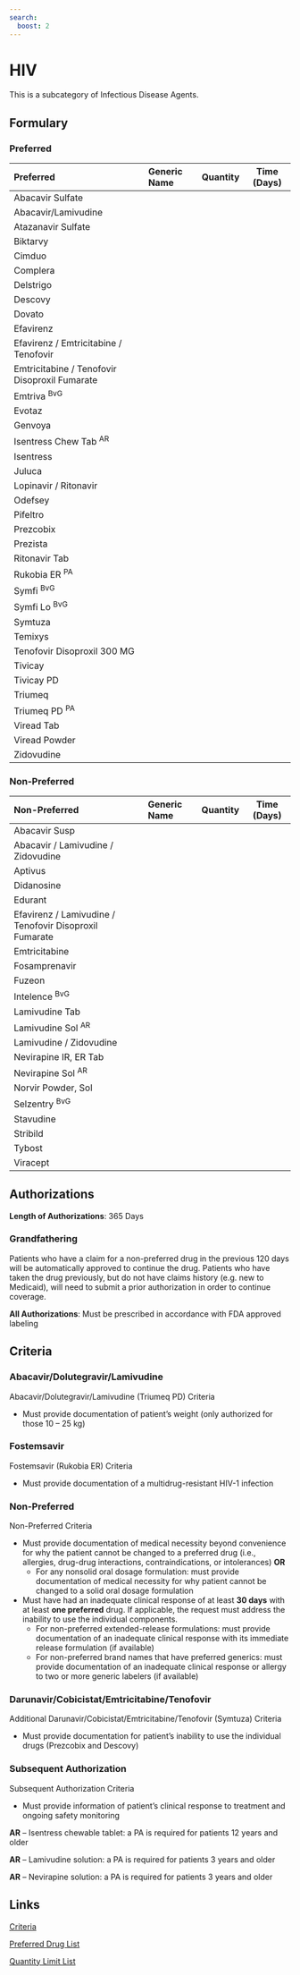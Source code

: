 ```yaml
---
search:
  boost: 2 
---
```


# HIV

This is a subcategory of Infectious Disease Agents.

## Formulary

### Preferred

| Preferred                                     | Generic Name | Quantity | Time (Days) |
| :-------------------------------------------- | :----------- | :------: | :---------: |
| Abacavir Sulfate                              |              |          |             |
| Abacavir/Lamivudine                           |              |          |             |
| Atazanavir Sulfate                            |              |          |             |
| Biktarvy                                      |              |          |             |
| Cimduo                                        |              |          |             |
| Complera                                      |              |          |             |
| Delstrigo                                     |              |          |             |
| Descovy                                       |              |          |             |
| Dovato                                        |              |          |             |
| Efavirenz                                     |              |          |             |
| Efavirenz / Emtricitabine / Tenofovir         |              |          |             |
| Emtricitabine / Tenofovir Disoproxil Fumarate |              |          |             |
| Emtriva <sup>BvG</sup>                        |              |          |             |
| Evotaz                                        |              |          |             |
| Genvoya                                       |              |          |             |
| Isentress Chew Tab <sup>AR</sup>              |              |          |             |
| Isentress                                     |              |          |             |
| Juluca                                        |              |          |             |
| Lopinavir / Ritonavir                         |              |          |             |
| Odefsey                                       |              |          |             |
| Pifeltro                                      |              |          |             |
| Prezcobix                                     |              |          |             |
| Prezista                                      |              |          |             |
| Ritonavir Tab                                 |              |          |             |
| Rukobia ER <sup>PA</sup>                      |              |          |             |
| Symfi <sup>BvG</sup>                          |              |          |             |
| Symfi Lo <sup>BvG</sup>                       |              |          |             |
| Symtuza                                       |              |          |             |
| Temixys                                       |              |          |             |
| Tenofovir Disoproxil 300 MG                   |              |          |             |
| Tivicay                                       |              |          |             |
| Tivicay PD                                    |              |          |             |
| Triumeq                                       |              |          |             |
| Triumeq PD <sup>PA</sup>                      |              |          |             |
| Viread Tab                                    |              |          |             |
| Viread Powder                                 |              |          |             |
| Zidovudine                                    |              |          |             |

### Non-Preferred

| Non-Preferred                                          | Generic Name | Quantity | Time (Days) |
| :----------------------------------------------------- | :----------- | :------: | :---------: |
| Abacavir Susp                                          |              |          |             |
| Abacavir / Lamivudine / Zidovudine                     |              |          |             |
| Aptivus                                                |              |          |             |
| Didanosine                                             |              |          |             |
| Edurant                                                |              |          |             |
| Efavirenz / Lamivudine / Tenofovir Disoproxil Fumarate |              |          |             |
| Emtricitabine                                          |              |          |             |
| Fosamprenavir                                          |              |          |             |
| Fuzeon                                                 |              |          |             |
| Intelence <sup>BvG</sup>                               |              |          |             |
| Lamivudine Tab                                         |              |          |             |
| Lamivudine Sol <sup>AR</sup>                           |              |          |             |
| Lamivudine / Zidovudine                                |              |          |             |
| Nevirapine IR, ER Tab                                  |              |          |             |
| Nevirapine Sol <sup>AR</sup>                           |              |          |             |
| Norvir Powder, Sol                                     |              |          |             |
| Selzentry <sup>BvG</sup>                               |              |          |             |
| Stavudine                                              |              |          |             |
| Stribild                                               |              |          |             |
| Tybost                                                 |              |          |             |
| Viracept                                               |              |          |             |

## Authorizations

**Length of Authorizations**: 365 Days

### Grandfathering

Patients who have a claim for a non-preferred drug in the previous 120 days will be automatically approved to continue the drug. Patients who have taken the drug previously, but do not have claims history (e.g. new to Medicaid), will need to submit a prior authorization in order to continue coverage.

**All Authorizations**: Must be prescribed in accordance with FDA approved labeling

## Criteria

### Abacavir/Dolutegravir/Lamivudine

Abacavir/Dolutegravir/Lamivudine (Triumeq PD) Criteria

-   Must provide documentation of patient’s weight (only authorized for those 10 – 25 kg)

### Fostemsavir

Fostemsavir (Rukobia ER) Criteria

-   Must provide documentation of a multidrug-resistant HIV-1 infection

### Non-Preferred

Non-Preferred Criteria

-   Must provide documentation of medical necessity beyond convenience for why the patient cannot be changed to a preferred drug (i.e., allergies, drug-drug interactions, contraindications, or intolerances) **OR**
    -   For any nonsolid oral dosage formulation: must provide documentation of medical necessity for why patient cannot be changed to a solid oral dosage formulation
-   Must have had an inadequate clinical response of at least **30 days** with at least **one preferred** drug. If applicable, the request must address the inability to use the individual components.
    -   For non-preferred extended-release formulations: must provide documentation of an inadequate clinical response with its immediate release formulation (if available)
    -   For non-preferred brand names that have preferred generics: must provide documentation of an inadequate clinical response or allergy to two or more generic labelers (if available)

### Darunavir/Cobicistat/Emtricitabine/Tenofovir

Additional Darunavir/Cobicistat/Emtricitabine/Tenofovir (Symtuza) Criteria

-   Must provide documentation for patient’s inability to use the individual drugs (Prezcobix and Descovy)

### Subsequent Authorization

Subsequent Authorization Criteria

-   Must provide information of patient’s clinical response to treatment and ongoing safety monitoring

**AR** – Isentress chewable tablet: a PA is required for patients 12 years and older

**AR** – Lamivudine solution: a PA is required for patients 3 years and older

**AR** – Nevirapine solution: a PA is required for patients 3 years and older

## Links

[Criteria](https://pharmacy.medicaid.ohio.gov/sites/default/files/20230101_UPDL%20_Criteria_APPROVED.pdf#page=83)

[Preferred Drug List](https://pharmacy.medicaid.ohio.gov/sites/default/files/20230101_UPDL_APPROVED_12.13.22.pdf#page=27)

[Quantity Limit List](https://pharmacy.medicaid.ohio.gov/sites/default/files/20230101_Ohio_Medicaid_Quantity_Document_APPROVED.pdf)
